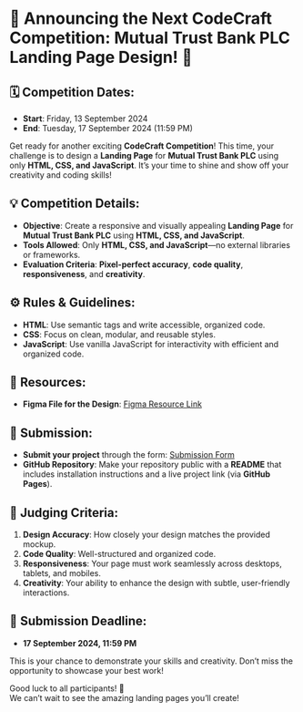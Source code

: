 # 🚀 Announcing the Next CodeCraft Competition: Mutual Trust Bank PLC Landing Page Design! 🎨

## 🗓 Competition Dates:

- **Start**: Friday, 13 September 2024
- **End**: Tuesday, 17 September 2024 (11:59 PM)

Get ready for another exciting **CodeCraft Competition**! This time, your challenge is to design a **Landing Page** for **Mutual Trust Bank PLC** using only **HTML, CSS, and JavaScript**. It’s your time to shine and show off your creativity and coding skills!

## 💡 Competition Details:

- **Objective**: Create a responsive and visually appealing **Landing Page** for **Mutual Trust Bank PLC** using **HTML, CSS, and JavaScript**.
- **Tools Allowed**: Only **HTML, CSS, and JavaScript**—no external libraries or frameworks.
- **Evaluation Criteria**: **Pixel-perfect accuracy**, **code quality**, **responsiveness**, and **creativity**.

## ⚙️ Rules & Guidelines:

- **HTML**: Use semantic tags and write accessible, organized code.
- **CSS**: Focus on clean, modular, and reusable styles.
- **JavaScript**: Use vanilla JavaScript for interactivity with efficient and organized code.

## 📂 Resources:

- **Figma File for the Design**: [Figma Resource Link](https://shorturl.at/OgTfe)

## 📂 Submission:

- **Submit your project** through the form: [Submission Form](https://forms.gle/avdHcZjTv5jznzRg6)
- **GitHub Repository**: Make your repository public with a **README** that includes installation instructions and a live project link (via **GitHub Pages**).

## 🏅 Judging Criteria:

1. **Design Accuracy**: How closely your design matches the provided mockup.
2. **Code Quality**: Well-structured and organized code.
3. **Responsiveness**: Your page must work seamlessly across desktops, tablets, and mobiles.
4. **Creativity**: Your ability to enhance the design with subtle, user-friendly interactions.

## 🔗 Submission Deadline:

- **17 September 2024, 11:59 PM**

This is your chance to demonstrate your skills and creativity. Don’t miss the opportunity to showcase your best work!

Good luck to all participants! 🚀  
We can’t wait to see the amazing landing pages you’ll create!
